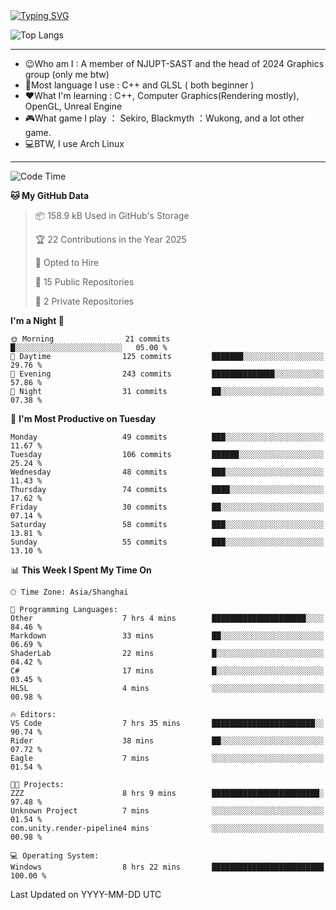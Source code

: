 <a href="https://git.io/typing-svg">
  <img src="https://readme-typing-svg.demolab.com?font=Fira+Code&pause=1000&random=false&width=435&separator=%3D&lines=std%3A%3Aprintln(%22Hello,+world!%22);" alt="Typing SVG" />
</a>

![Top Langs](https://github-readme-stats.vercel.app/api/top-langs/?username=FOTH0626&theme=transparent)

---

- 😉Who am I : A member of NJUPT-SAST and the head of 2024 Graphics group (only me btw)
- 📖Most language I use : C++ and GLSL ( both beginner )
- ❤What I'm learning : C++, Computer Graphics(Rendering mostly), OpenGL, Unreal Engine
- 🎮What game I play ： Sekiro, Blackmyth ：Wukong, and a lot other game.
- 💻BTW, I use Arch Linux
---
<!--START_SECTION:waka-->
![Code Time](http://img.shields.io/badge/Code%20Time-88%20hrs%2023%20mins-blue)

**🐱 My GitHub Data** 

> 📦 158.9 kB Used in GitHub's Storage 
 > 
> 🏆 22 Contributions in the Year 2025
 > 
> 💼 Opted to Hire
 > 
> 📜 15 Public Repositories 
 > 
> 🔑 2 Private Repositories 
 > 
**I'm a Night 🦉** 

```text
🌞 Morning                21 commits          █░░░░░░░░░░░░░░░░░░░░░░░░   05.00 % 
🌆 Daytime                125 commits         ███████░░░░░░░░░░░░░░░░░░   29.76 % 
🌃 Evening                243 commits         ██████████████░░░░░░░░░░░   57.86 % 
🌙 Night                  31 commits          ██░░░░░░░░░░░░░░░░░░░░░░░   07.38 % 
```
📅 **I'm Most Productive on Tuesday** 

```text
Monday                   49 commits          ███░░░░░░░░░░░░░░░░░░░░░░   11.67 % 
Tuesday                  106 commits         ██████░░░░░░░░░░░░░░░░░░░   25.24 % 
Wednesday                48 commits          ███░░░░░░░░░░░░░░░░░░░░░░   11.43 % 
Thursday                 74 commits          ████░░░░░░░░░░░░░░░░░░░░░   17.62 % 
Friday                   30 commits          ██░░░░░░░░░░░░░░░░░░░░░░░   07.14 % 
Saturday                 58 commits          ███░░░░░░░░░░░░░░░░░░░░░░   13.81 % 
Sunday                   55 commits          ███░░░░░░░░░░░░░░░░░░░░░░   13.10 % 
```


📊 **This Week I Spent My Time On** 

```text
🕑︎ Time Zone: Asia/Shanghai

💬 Programming Languages: 
Other                    7 hrs 4 mins        █████████████████████░░░░   84.46 % 
Markdown                 33 mins             ██░░░░░░░░░░░░░░░░░░░░░░░   06.69 % 
ShaderLab                22 mins             █░░░░░░░░░░░░░░░░░░░░░░░░   04.42 % 
C#                       17 mins             █░░░░░░░░░░░░░░░░░░░░░░░░   03.45 % 
HLSL                     4 mins              ░░░░░░░░░░░░░░░░░░░░░░░░░   00.98 % 

🔥 Editors: 
VS Code                  7 hrs 35 mins       ███████████████████████░░   90.74 % 
Rider                    38 mins             ██░░░░░░░░░░░░░░░░░░░░░░░   07.72 % 
Eagle                    7 mins              ░░░░░░░░░░░░░░░░░░░░░░░░░   01.54 % 

🐱‍💻 Projects: 
ZZZ                      8 hrs 9 mins        ████████████████████████░   97.48 % 
Unknown Project          7 mins              ░░░░░░░░░░░░░░░░░░░░░░░░░   01.54 % 
com.unity.render-pipeline4 mins              ░░░░░░░░░░░░░░░░░░░░░░░░░   00.98 % 

💻 Operating System: 
Windows                  8 hrs 22 mins       █████████████████████████   100.00 % 
```


 Last Updated on YYYY-MM-DD UTC
<!--END_SECTION:waka-->
